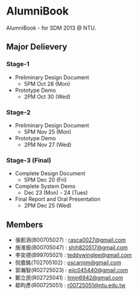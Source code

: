 AlumniBook
==========

AlumniBook - for SDM 2013 @ NTU.

## Major Delievery

### Stage-1 

  * Preliminary Design Document
    - 5PM Oct 28 (Mon)  
  * Prototype Demo
    - 2PM Oct 30 (Wed)

### Stage-2

  * Preliminary Design Document
    - 5PM Nov 25 (Mon)  
  * Prototype Demo
    - 2PM Nov 27 (Wed)

### Stage-3 (Final)

  * Complete Design Document
    - 5PM Dec 20 (Fri)  
  * Complete System Demo
    - Dec 23 (Mon) - 24 (Tues)  
  * Final Report and Oral Presentation
    - 2PM Dec 25 (Wed) 

## Members

  * 張凱涵(B00705027) : rasca0027@gmail.com
  * 施淮振(B00705047) : shih820517@gmail.com
  * 李奕德(B99705021) : teddywinglee@gmail.com
  * 倪嘉銘(T02705102) : oscarnjm@gmail.com
  * 郭瀚智(R02725023) : ejic045440@gmail.com
  * 鄭立民(R02725041)  : limin6942@gmail.com
  * 郗昀彥(R00725051) : r00725051@ntu.edu.tw
